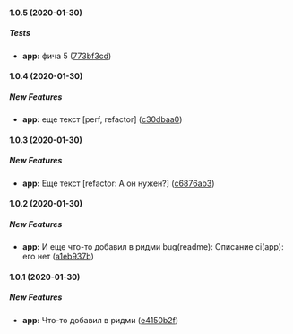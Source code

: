 #### 1.0.5 (2020-01-30)

##### Tests

* **app:**  фича 5 ([773bf3cd](https://github.com/maks1db/changelog_test/commit/773bf3cd7b31a217188cedb90f6693674af7f6a5))

#### 1.0.4 (2020-01-30)

##### New Features

* **app:**  еще текст [perf, refactor] ([c30dbaa0](https://github.com/maks1db/changelog_test/commit/c30dbaa0b4a3d8dde94155832d2d21452dac4670))

#### 1.0.3 (2020-01-30)

##### New Features

* **app:**  Еще текст [refactor: А он нужен?] ([c6876ab3](https://github.com/maks1db/changelog_test/commit/c6876ab379dceb68e989921762f9dc4da856f318))

#### 1.0.2 (2020-01-30)

##### New Features

* **app:**  И еще что-то добавил в ридми bug(readme): Описание ci(app): его нет ([a1eb937b](https://github.com/maks1db/changelog_test/commit/a1eb937b0519baad38fbbeaa7c45cf47ae8afdb8))

#### 1.0.1 (2020-01-30)

##### New Features

* **app:**  Что-то добавил в ридми ([e4150b2f](https://github.com/maks1db/changelog_test/commit/e4150b2f8a917835d79e6c27ab9d1830350445a6))

